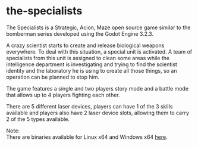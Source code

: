 # the-specialists
The Specialists is a Strategic, Acion, Maze open source game similar to the bomberman series developed using the Godot Engine 3.2.3.
<br/>

A crazy scientist starts to create and release biological weapons everywhere. To deal with this situation, a special unit is activated. A team of specialists from this unit is assigned to clean some areas while the intelligence department is investigating and trying to find the scientist identity and the laboratory he is using to create all those things, so an operation can be planned to stop him.
<br/>

The game features a single and two players story mode and a battle mode that allows up to 4 players fighting each other.
<br/>

There are 5 different laser devices, players can have 1 of the 3 skills available and players also have 2 laser device slots, allowing them to carry 2 of the 5 types available.
<br/>

Note:<br/>
There are binaries available for Linux x64 and Windows x64 [here](https://biorobot.itch.io/the-specialists#download).
